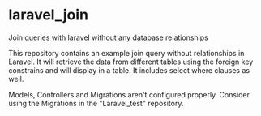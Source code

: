 # laravel_join
Join queries with laravel without any database relationships

This repository contains an example join query without relationships in Laravel.
It will retrieve the data from different tables using the foreign key constrains and will display in a table.
It includes select where clauses as well.

Models, Controllers and Migrations aren't configured properly. Consider using the Migrations in the "Laravel_test" repository.
